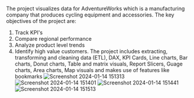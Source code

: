 The project visualizes data for AdventureWorks which is a manufacturing company that produces cycling equipment and accessories. 
The key objectives of the project are:
1. Track KPI's 
2. Compare regional performance 
3. Analyze product level trends 
4. Identify high value customers.
The project includes extracting, transforming and cleaning data (ETL), DAX, KPI Cards, Line charts, Bar charts, Donut charts, Table and matrix visuals, Report Slicers, Guage charts, Area charts, Map visuals and makes use of features like bookmarks
![Screenshot 2024-01-14 151313](https://github.com/JapneetDataDeveloper/Adventure_Works_PowerBI/assets/156615105/05ead4fc-9cdf-49ae-84f8-d2786a81d8e2)
![Screenshot 2024-01-14 151401](https://github.com/JapneetDataDeveloper/Adventure_Works_PowerBI/assets/156615105/a8e3b329-41eb-4faf-b8ab-8b7500e98db1)
![Screenshot 2024-01-14 151441](https://github.com/JapneetDataDeveloper/Adventure_Works_PowerBI/assets/156615105/14ed0c76-4b00-4f3d-baaa-6c280d628204)
![Screenshot 2024-01-14 151513](https://github.com/JapneetDataDeveloper/Adventure_Works_PowerBI/assets/156615105/0629fdda-d2d5-45dc-ad87-ccc885d251cf)


